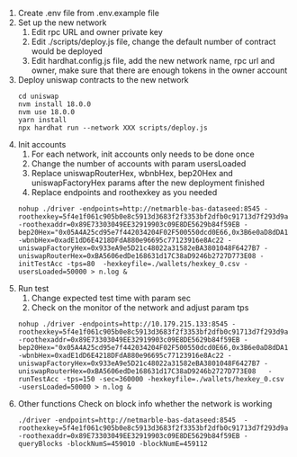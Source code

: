 1. Create .env file from .env.example file
2. Set up the new network 
   1. Edit rpc URL and owner private key
   2. Edit ./scripts/deploy.js file, change the default number of contract would be deployed
   3. Edit hardhat.config.js file, add the new network name, rpc url and owner, make sure that there are enough tokens in the owner account  
3. Deploy uniswap contracts to the new network
   ```shell
   cd uniswap
   nvm install 18.0.0
   nvm use 18.0.0
   yarn install
   npx hardhat run --network XXX scripts/deploy.js
   ```
4. Init accounts
   1. For each network, init accounts only needs to be done once
   2. Change the number of accounts with param usersLoaded 
   3. Replace uniswapRouterHex, wbnbHex, bep20Hex and uniswapFactoryHex params after the new deployment finished
   4. Replace endpoints and roothexkey as you needed
   ```shell
   nohup ./driver -endpoints=http://netmarble-bas-dataseed:8545 -roothexkey=5f4e1f061c905b0e8c5913d3683f2f3353bf2dfb0c91713d7f293d9a597b0125 -roothexaddr=0x89E73303049EE32919903c09E8DE5629b84f59EB -bep20Hex="0x05A4A25cd95e7f442034204F02F500550dcd0E66,0x3B6e0aD8dDA16dEfB7cdF23AFa46691Da52e120E,0xADfeFEc44Fd27381DC6AfC95023300C7A3A2feB9,0x3722e43b6A8f762c3dd2395df7dbE35921F45245,0x1187cF107363d074012807447E1b639c893b75c1,0xec048627004Db8eB82e2E6F41946237858936c2B,0x951964e979BbFAc0C0b2989463412a497710517F,0x84eA9c32524e6498604C67aC6a2080bf172560df,0x2FcC5444368aac7a644f82D3cc7b043b9324DC0f,0x887E8D6dAB7D904C0Ffff89cfFd4080C2f5404ED,0xff85963aB463cd6c930290F3805CEF5b37783444,0x837297f7927CA202213Ee3BDf86E8434994820b2,0xE59FeCb915206bE547E5DaC2D8D31D05fCDCDd9D,0xC89fc05E0AAa0401b9C3b806802423EA39598Dd0,0xC83bf511f3194b29805f911c1bcbDB9f70376339,0xCcABc2D10a5a18409e4c54D6E14F42B873A1d0c3" -wbnbHex=0xadE1dD6E4218DFdA880e96695c77123916e8Ac22 -uniswapFactoryHex=0x933eA9e5D21c48022a31582eBA3801048F6427B7 -uniswapRouterHex=0xBA5606edDe168631d17C38aD9246b2727D773E08 -initTestAcc -tps=80  -hexkeyfile=./wallets/hexkey_0.csv -usersLoaded=50000 > n.log &
   ```
5. Run test
   1. Change expected test time with param sec
   2. Check on the monitor of the network and adjust param tps
   ```shell
   nohup ./driver -endpoints=http://10.179.215.133:8545 -roothexkey=5f4e1f061c905b0e8c5913d3683f2f3353bf2dfb0c91713d7f293d9a597b0125 -roothexaddr=0x89E73303049EE32919903c09E8DE5629b84f59EB -bep20Hex="0x05A4A25cd95e7f442034204F02F500550dcd0E66,0x3B6e0aD8dDA16dEfB7cdF23AFa46691Da52e120E,0xADfeFEc44Fd27381DC6AfC95023300C7A3A2feB9,0x3722e43b6A8f762c3dd2395df7dbE35921F45245,0x1187cF107363d074012807447E1b639c893b75c1,0xec048627004Db8eB82e2E6F41946237858936c2B,0x951964e979BbFAc0C0b2989463412a497710517F,0x84eA9c32524e6498604C67aC6a2080bf172560df,0x2FcC5444368aac7a644f82D3cc7b043b9324DC0f,0x887E8D6dAB7D904C0Ffff89cfFd4080C2f5404ED,0xff85963aB463cd6c930290F3805CEF5b37783444,0x837297f7927CA202213Ee3BDf86E8434994820b2,0xE59FeCb915206bE547E5DaC2D8D31D05fCDCDd9D,0xC89fc05E0AAa0401b9C3b806802423EA39598Dd0,0xC83bf511f3194b29805f911c1bcbDB9f70376339,0xCcABc2D10a5a18409e4c54D6E14F42B873A1d0c3" -wbnbHex=0xadE1dD6E4218DFdA880e96695c77123916e8Ac22 -uniswapFactoryHex=0x933eA9e5D21c48022a31582eBA3801048F6427B7 -uniswapRouterHex=0xBA5606edDe168631d17C38aD9246b2727D773E08   -runTestAcc -tps=150 -sec=360000 -hexkeyfile=./wallets/hexkey_0.csv -usersLoaded=50000 > n.log &
   ```
6. Other functions
   Check on block info whether the network is working 
   ```shell
   ./driver -endpoints=http://netmarble-bas-dataseed:8545  -roothexkey=5f4e1f061c905b0e8c5913d3683f2f3353bf2dfb0c91713d7f293d9a597b0125 -roothexaddr=0x89E73303049EE32919903c09E8DE5629b84f59EB -queryBlocks -blockNumS=459010 -blockNumE=459112
   ```

